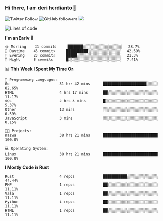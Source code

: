 ### Hi there, I am deri herdianto 👋
![Twitter Follow](https://img.shields.io/twitter/follow/deikatsuo?label=Follow)
![GitHub followers](https://img.shields.io/github/followers/deikatsuo?label=Follow&style=social)
![](https://visitor-badge.glitch.me/badge?page_id=deikatsuo.deikatsuo)

<!--
**deikatsuo/deikatsuo** is a ✨ _special_ ✨ repository because its `README.md` (this file) appears on your GitHub profile.

Here are some ideas to get you started:

- 🔭 I’m currently working on ...
- 🌱 I’m currently learning ...
- 👯 I’m looking to collaborate on ...
- 🤔 I’m looking for help with ...
- 💬 Ask me about ...
- 📫 How to reach me: ...
- 😄 Pronouns: ...
- ⚡ Fun fact: ...
-->

<!--START_SECTION:waka-->
![Lines of code](https://img.shields.io/badge/From%20Hello%20World%20I%27ve%20Written-187054%20lines%20of%20code-blue)

**I'm an Early 🐤** 

```text
🌞 Morning    31 commits     ███████░░░░░░░░░░░░░░░░░░   28.7% 
🌆 Daytime    46 commits     ██████████░░░░░░░░░░░░░░░   42.59% 
🌃 Evening    23 commits     █████░░░░░░░░░░░░░░░░░░░░   21.3% 
🌙 Night      8 commits      █░░░░░░░░░░░░░░░░░░░░░░░░   7.41%

```


📊 **This Week I Spent My Time On** 

```text
💬 Programming Languages: 
Go                       31 hrs 42 mins      ████████████████████░░░░░   82.65% 
HTML                     4 hrs 17 mins       ██░░░░░░░░░░░░░░░░░░░░░░░   11.17% 
SQL                      2 hrs 3 mins        █░░░░░░░░░░░░░░░░░░░░░░░░   5.37% 
Other                    13 mins             ░░░░░░░░░░░░░░░░░░░░░░░░░   0.59% 
JavaScript               3 mins              ░░░░░░░░░░░░░░░░░░░░░░░░░   0.15%

🐱‍💻 Projects: 
nazwa                    38 hrs 21 mins      █████████████████████████   100.0%

💻 Operating System: 
Linux                    38 hrs 21 mins      █████████████████████████   100.0%

```

**I Mostly Code in Rust** 

```text
Rust                     4 repos             ███████████░░░░░░░░░░░░░░   44.44% 
PHP                      1 repos             ██░░░░░░░░░░░░░░░░░░░░░░░   11.11% 
Vala                     1 repos             ██░░░░░░░░░░░░░░░░░░░░░░░   11.11% 
Python                   1 repos             ██░░░░░░░░░░░░░░░░░░░░░░░   11.11% 
HTML                     1 repos             ██░░░░░░░░░░░░░░░░░░░░░░░   11.11%

```



<!--END_SECTION:waka-->
